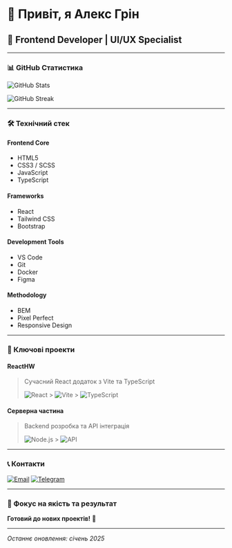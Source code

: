 # 👋 Привіт, я Алекс Грін

## 🚀 Frontend Developer | UI/UX Specialist

---

### 📊 GitHub Статистика

![GitHub Stats](https://github-readme-stats.vercel.app/api?username=Alex-Green-Oleksiy&show_icons=true&theme=default&bg_color=ffffff&text_color=333333&icon_color=1e3c72&border_color=e1e4e8&hide_border=false)

![GitHub Streak](https://github-readme-streak-stats.herokuapp.com/?user=Alex-Green-Oleksiy&theme=default&background=ffffff&stroke=1e3c72&ring=1e3c72&fire=ff6b6b&currStreakNum=333333&sideNums=333333&currStreakLabel=666666&sideLabels=666666&dates=999999)

---

### 🛠️ Технічний стек

#### **Frontend Core**

-   HTML5
-   CSS3 / SCSS
-   JavaScript
-   TypeScript

#### **Frameworks**

-   React
-   Tailwind CSS
-   Bootstrap

#### **Development Tools**

-   VS Code
-   Git
-   Docker
-   Figma

#### **Methodology**

-   BEM
-   Pixel Perfect
-   Responsive Design

---

### 📁 Ключові проекти

#### **ReactHW**

> Сучасний React додаток з Vite та TypeScript
>
> ![React](https://img.shields.io/badge/React-20232A?style=for-the-badge&logo=react&logoColor=61DAFB) > ![Vite](https://img.shields.io/badge/Vite-646CFF?style=for-the-badge&logo=vite&logoColor=white) > ![TypeScript](https://img.shields.io/badge/TypeScript-3178C6?style=for-the-badge&logo=typescript&logoColor=white)

#### **Серверна частина**

> Backend розробка та API інтеграція
>
> ![Node.js](https://img.shields.io/badge/Node.js-43853D?style=for-the-badge&logo=node.js&logoColor=white) > ![API](https://img.shields.io/badge/API-FF6B6B?style=for-the-badge&logo=api&logoColor=white)

---

### 📞 Контакти

[![Email](https://img.shields.io/badge/Email-D14836?style=for-the-badge&logo=gmail&logoColor=white)](mailto:your.email@example.com)
[![Telegram](https://img.shields.io/badge/Telegram-2CA5E0?style=for-the-badge&logo=telegram&logoColor=white)](https://t.me/your_username)

---

### 🎯 Фокус на якість та результат

**Готовий до нових проектів!** 🚀

---

_Останнє оновлення: січень 2025_
